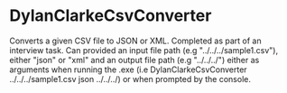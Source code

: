# DylanClarkeCsvConverter
Converts a given CSV file to JSON or XML. Completed as part of an interview task. Can provided an input file path (e.g "../../../sample1.csv"), either "json" or "xml" and an output file path (e.g "../../../") either as arguments when running the .exe (i.e DylanClarkeCsvConverter ../../../sample1.csv json ../../../) or when prompted by the console.
